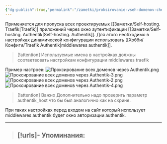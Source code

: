 ```yaml
---
{"dg-publish":true,"permalink":"/zametki/proksirovanie-vseh-domenov-cherez-authentik/","created":"2024-08-08 01:26","updated":"2025-06-09T10:45:14+03:00"}
---
```


Применяется для пропуска всех проектируемых [[Заметки/Self-hosting. Traefik\|Traefik]] приложений через окно аутентификации [[Заметки/Self-hosting. Authentik\|Self-hosting. Authentik]]. Для этого необходимо в настройках динамической конфигурации использовать [[Хобби/Конфиги/Traefik Authentik\|middlewares authentik]].

> [!attention]
> Используемые имена в настройках должны соответвовать настройкам конфигурации middlewares traefik

Пример настроек:
![Проксирование всех доменов через Authentik.png](/img/user/%D0%98%D1%81%D1%85%D0%BE%D0%B4%D0%BD%D0%B8%D0%BA%D0%B8/%D0%9F%D1%80%D0%BE%D0%BA%D1%81%D0%B8%D1%80%D0%BE%D0%B2%D0%B0%D0%BD%D0%B8%D0%B5%20%D0%B2%D1%81%D0%B5%D1%85%20%D0%B4%D0%BE%D0%BC%D0%B5%D0%BD%D0%BE%D0%B2%20%D1%87%D0%B5%D1%80%D0%B5%D0%B7%20Authentik.png)
![Проксирование всех доменов через Authentik-3.png](/img/user/%D0%98%D1%81%D1%85%D0%BE%D0%B4%D0%BD%D0%B8%D0%BA%D0%B8/%D0%9F%D1%80%D0%BE%D0%BA%D1%81%D0%B8%D1%80%D0%BE%D0%B2%D0%B0%D0%BD%D0%B8%D0%B5%20%D0%B2%D1%81%D0%B5%D1%85%20%D0%B4%D0%BE%D0%BC%D0%B5%D0%BD%D0%BE%D0%B2%20%D1%87%D0%B5%D1%80%D0%B5%D0%B7%20Authentik-3.png)
![Проксирование всех доменов через Authentik-2.png](/img/user/%D0%98%D1%81%D1%85%D0%BE%D0%B4%D0%BD%D0%B8%D0%BA%D0%B8/%D0%9F%D1%80%D0%BE%D0%BA%D1%81%D0%B8%D1%80%D0%BE%D0%B2%D0%B0%D0%BD%D0%B8%D0%B5%20%D0%B2%D1%81%D0%B5%D1%85%20%D0%B4%D0%BE%D0%BC%D0%B5%D0%BD%D0%BE%D0%B2%20%D1%87%D0%B5%D1%80%D0%B5%D0%B7%20Authentik-2.png)
![Проксирование всех доменов через Authentik-4.png](/img/user/%D0%98%D1%81%D1%85%D0%BE%D0%B4%D0%BD%D0%B8%D0%BA%D0%B8/%D0%9F%D1%80%D0%BE%D0%BA%D1%81%D0%B8%D1%80%D0%BE%D0%B2%D0%B0%D0%BD%D0%B8%D0%B5%20%D0%B2%D1%81%D0%B5%D1%85%20%D0%B4%D0%BE%D0%BC%D0%B5%D0%BD%D0%BE%D0%B2%20%D1%87%D0%B5%D1%80%D0%B5%D0%B7%20Authentik-4.png)
> [!attention] Важно 
> Дополнительно надо проверить параметр authentik_host что бы был аналогично как на скрине.

При таких настройках перед входом на сайт который использует middlewares authentik будет окно авторизации authentik.

---
> [!urls]- Упоминания:
> - 